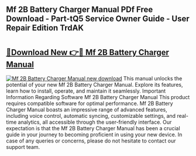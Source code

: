 ## Mf 2B Battery Charger Manual PDf Free Download - Part-tQ5 Service Owner Guide - User Repair Edition TrdAK

# <h2><a href="http://cf22153.oget.top/?id=Mf+2B+Battery+Charger+Manual">🔗Download New 👉🔴 Mf 2B Battery Charger Manual</a></h2>

[![Mf 2B Battery Charger Manual new download](https://i.imgur.com/5g1atiW.png)](http://cf22153.oget.top/?id=Mf+2B+Battery+Charger+Manual)
This manual unlocks the potential of your new Mf 2B Battery Charger Manual. Explore its features, learn how to install, operate, and maintain it seamlessly. Important Information Regarding Software Mf 2B Battery Charger Manual This product requires compatible software for optimal performance. Mf 2B Battery Charger Manual boasts an impressive range of advanced features, including voice control, automatic syncing, customizable settings, and real-time analytics, all accessible through the user-friendly interface. Our expectation is that the Mf 2B Battery Charger Manual has been a crucial guide in your journey to becoming proficient in using your new device. In case of any queries or concerns, please do not hesitate to contact our support team.
